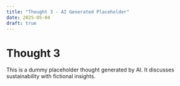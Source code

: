 ```yaml
---
title: "Thought 3 - AI Generated Placeholder"
date: 2025-05-04
draft: true
---
```


# Thought 3

This is a dummy placeholder thought generated by AI. It discusses sustainability with fictional insights.
